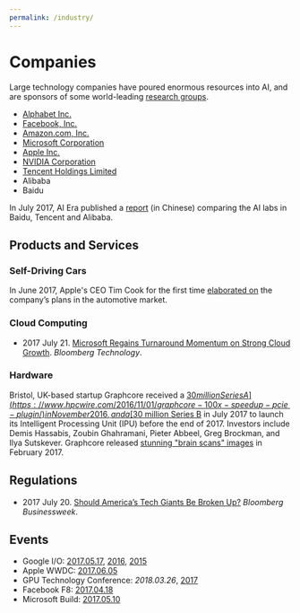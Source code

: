 ```yaml
---
permalink: /industry/
---
```

# Companies

Large technology companies have poured enormous resources into AI, and are sponsors of some world-leading [research groups](http://realai.org/labs/).

* [Alphabet Inc.](http://realai.org/industry/alphabet/)
* [Facebook, Inc.](http://realai.org/industry/facebook/)
* [Amazon.com, Inc.](http://realai.org/industry/amazon/)
* [Microsoft Corporation](http://realai.org/industry/microsoft/)
* [Apple Inc.](http://realai.org/industry/apple/)
* [NVIDIA Corporation](http://realai.org/industry/nvidia/)
* [Tencent Holdings Limited](http://realai.org/industry/tencent/)
* Alibaba
* Baidu

In July 2017, AI Era published a [report](https://www.sohu.com/a/157091076_473283) (in Chinese) comparing the AI labs in Baidu, Tencent and Alibaba.

## Products and Services

### Self-Driving Cars

In June 2017, Apple's CEO Tim Cook for the first time [elaborated on](https://www.bloomberg.com/news/articles/2017-06-13/cook-says-apple-is-focusing-on-making-an-autonomous-car-system) the company’s plans in the automotive market.

### Cloud Computing

* 2017 July 21. [Microsoft Regains Turnaround Momentum on Strong Cloud Growth](https://www.bloomberg.com/news/articles/2017-07-20/microsoft-sales-profit-top-estimates-as-cloud-growth-marches-on). *Bloomberg Technology*.

### Hardware

Bristol, UK-based startup Graphcore received a [$30 million Series A](https://www.hpcwire.com/2016/11/01/graphcore-100x-speedup-pcie-plugin/) in November 2016, and a [$30 million Series B](https://www.hpcwire.com/2017/07/20/graphcore-readies-launch-16nm-colossus-ipu-chip/) in July 2017 to launch its Intelligent Processing Unit (IPU) before the end of 2017. Investors include Demis Hassabis, Zoubin Ghahramani, Pieter Abbeel, Greg Brockman, and Ilya Sutskever. Graphcore released [stunning "brain scans" images](http://www.wired.co.uk/article/ai-machine-learning-brain-scan) in February 2017.

## Regulations

* 2017 July 20. [Should America’s Tech Giants Be Broken Up?](https://www.bloomberg.com/news/articles/2017-07-20/should-america-s-tech-giants-be-broken-up) *Bloomberg Businessweek*.

## Events

* Google I/O: [2017.05.17](https://events.google.com/io/), [2016](https://events.google.com/io2016/), [2015](https://events.google.com/io2016/)
* Apple WWDC: [2017.06.05](https://developer.apple.com/wwdc/)
* GPU Technology Conference: *2018.03.26*, [2017](http://www.gputechconf.com/)
* Facebook F8: [2017.04.18](https://www.fbf8.com/)
* Microsoft Build: [2017.05.10](https://build.microsoft.com/)
